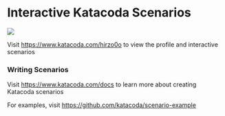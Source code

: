 # Interactive Katacoda Scenarios

[![](http://shields.katacoda.com/katacoda/hirzo0o/count.svg)](https://www.katacoda.com/hirzo0o "Get your profile on Katacoda.com")

Visit https://www.katacoda.com/hirzo0o to view the profile and interactive scenarios

### Writing Scenarios
Visit https://www.katacoda.com/docs to learn more about creating Katacoda scenarios

For examples, visit https://github.com/katacoda/scenario-example
